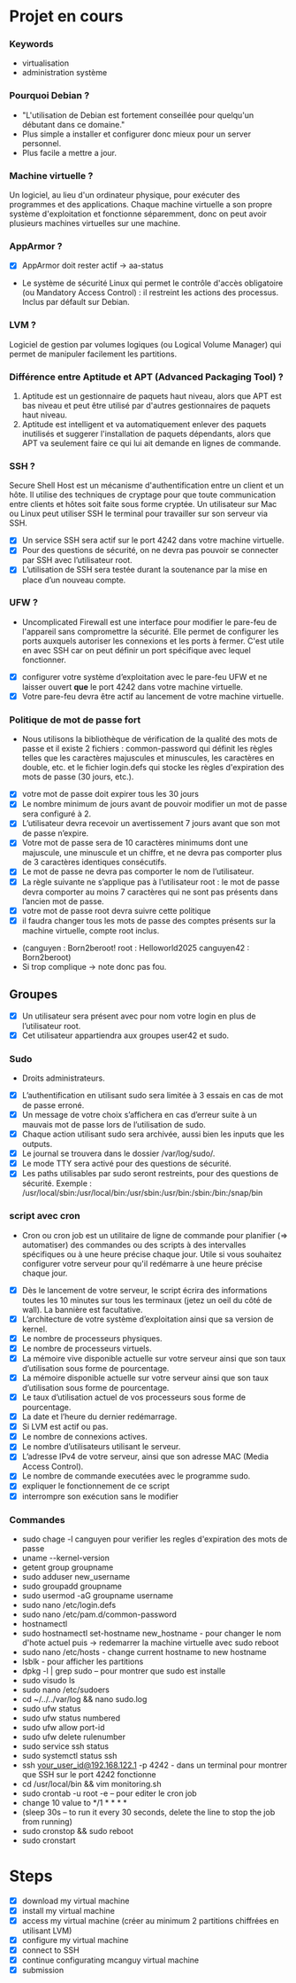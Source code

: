 # Projet en cours 
### Keywords
- virtualisation
- administration système

### Pourquoi Debian ?
- "L'utilisation de Debian est fortement conseillée pour quelqu'un débutant dans ce domaine."
- Plus simple a installer et configurer donc mieux pour un server personnel.
- Plus facile a mettre a jour.

### Machine virtuelle ?
Un logiciel, au lieu d'un ordinateur physique, pour exécuter des programmes et des applications. Chaque machine virtuelle a son propre système d'exploitation et fonctionne séparemment, donc on peut avoir plusieurs machines virtuelles sur une machine. 

### AppArmor ?
- [x] AppArmor doit rester actif -> aa-status
- Le système de sécurité Linux qui permet le contrôle d'accès obligatoire (ou Mandatory Access Control) : il restreint les actions des processus. Inclus par défault sur Debian.

### LVM ?
Logiciel de gestion par volumes logiques (ou Logical Volume Manager) qui permet de manipuler facilement les partitions.   

### Différence entre Aptitude et APT (Advanced Packaging Tool) ? 
1. Aptitude est un gestionnaire de paquets haut niveau, alors que APT est bas niveau et peut être utilisé par d'autres gestionnaires de paquets haut niveau.
2. Aptitude est intelligent et va automatiquement enlever des paquets inutilisés et suggerer l'installation de paquets dépendants, alors que APT va seulement faire ce qui lui ait demande en lignes de commande.  

### SSH ?
Secure Shell Host est un mécanisme d'authentification entre un client et un hôte. Il utilise des techniques de cryptage pour que toute communication entre clients et hôtes soit faite sous forme cryptée. Un utilisateur sur Mac ou Linux peut utiliser SSH le terminal pour travailler sur son serveur via SSH.  
- [x] Un service SSH sera actif sur le port 4242 dans votre machine virtuelle.
- [x] Pour des questions de sécurité, on ne devra pas pouvoir se connecter par SSH avec l’utilisateur root.
- [x] L’utilisation de SSH sera testée durant la soutenance par la mise en place d’un nouveau compte.

### UFW ?
- Uncomplicated Firewall est une interface pour modifier le pare-feu de l'appareil sans compromettre la sécurité. Elle permet de configurer les ports auxquels autoriser les connexions et les ports à fermer. C'est utile en avec SSH car on peut définir un port spécifique avec lequel fonctionner.
- [x] configurer votre système d’exploitation avec le pare-feu UFW et ne laisser ouvert **que** le port 4242 dans votre machine virtuelle.
- [x] Votre pare-feu devra être actif au lancement de votre machine virtuelle. 

### Politique de mot de passe fort
- Nous utilisons la bibliothèque de vérification de la qualité des mots de passe et il existe 2 fichiers : common-password qui définit les règles telles que les caractères majuscules et minuscules, les caractères en double, etc. et le fichier login.defs qui stocke les règles d'expiration des mots de passe (30 jours, etc.).
- [x] votre mot de passe doit expirer tous les 30 jours
- [x] Le nombre minimum de jours avant de pouvoir modifier un mot de passe sera configuré à 2.
- [x] L’utilisateur devra recevoir un avertissement 7 jours avant que son mot de passe n’expire.
- [x] Votre mot de passe sera de 10 caractères minimums dont une majuscule, une minuscule et un chiffre, et ne devra pas comporter plus de 3 caractères identiques consécutifs.
- [x] Le mot de passe ne devra pas comporter le nom de l’utilisateur.
- [x] La règle suivante ne s’applique pas à l’utilisateur root : le mot de passe devra comporter au moins 7 caractères qui ne sont pas présents dans l’ancien mot de passe.
- [x] votre mot de passe root devra suivre cette politique
- [x] il faudra changer tous les mots de passe des comptes présents sur la machine virtuelle, compte root inclus.
- (canguyen : Born2beroot! root : Helloworld2025 canguyen42 : Born2beroot)
- Si trop complique -> note donc pas fou. 

## Groupes
- [x] Un utilisateur sera présent avec pour nom votre login en plus de l’utilisateur root.
- [x] Cet utilisateur appartiendra aux groupes user42 et sudo.

### Sudo
- Droits administrateurs. 
- [x] L’authentification en utilisant sudo sera limitée à 3 essais en cas de mot de passe erroné.
- [x] Un message de votre choix s’affichera en cas d’erreur suite à un mauvais mot de passe lors de l’utilisation de sudo.
- [x] Chaque action utilisant sudo sera archivée, aussi bien les inputs que les outputs.
- [x] Le journal se trouvera dans le dossier /var/log/sudo/.
- [x] Le mode TTY sera activé pour des questions de sécurité.
- [x] Les paths utilisables par sudo seront restreints, pour des questions de sécurité. Exemple : /usr/local/sbin:/usr/local/bin:/usr/sbin:/usr/bin:/sbin:/bin:/snap/bin

### script avec cron
- Cron ou cron job est un utilitaire de ligne de commande pour planifier (=> automatiser) des commandes ou des scripts à des intervalles spécifiques ou à une heure précise chaque jour. Utile si vous souhaitez configurer votre serveur pour qu'il redémarre à une heure précise chaque jour.
- [x] Dès le lancement de votre serveur, le script écrira des informations toutes les 10 minutes sur tous les terminaux (jetez un oeil du côté de wall). La bannière est facultative.
- [x] L’architecture de votre système d’exploitation ainsi que sa version de kernel.
- [x] Le nombre de processeurs physiques.
- [x] Le nombre de processeurs virtuels.
- [x] La mémoire vive disponible actuelle sur votre serveur ainsi que son taux d’utilisation sous forme de pourcentage.
- [x] La mémoire disponible actuelle sur votre serveur ainsi que son taux d’utilisation sous forme de pourcentage.
- [x] Le taux d’utilisation actuel de vos processeurs sous forme de pourcentage.
- [x] La date et l’heure du dernier redémarrage.
- [x] Si LVM est actif ou pas.
- [x] Le nombre de connexions actives.
- [x] Le nombre d’utilisateurs utilisant le serveur.
- [x] L’adresse IPv4 de votre serveur, ainsi que son adresse MAC (Media Access Control).
- [x] Le nombre de commande executées avec le programme sudo.
- [x] expliquer le fonctionnement de ce script
- [x] interrompre son exécution sans le modifier

### Commandes
- sudo chage -l canguyen pour verifier les regles d'expiration des mots de passe
- uname --kernel-version
- getent group groupname
- sudo adduser new_username
- sudo groupadd groupname
- sudo usermod -aG groupname username
- sudo nano /etc/login.defs
- sudo nano /etc/pam.d/common-password
- hostnamectl
- sudo hostnamectl set-hostname new_hostname - pour changer le nom d'hote actuel puis -> redemarrer la machine virtuelle avec sudo reboot
- sudo nano /etc/hosts - change current hostname to new hostname
- lsblk - pour afficher les partitions
- dpkg -l | grep sudo – pour montrer que sudo est installe
- sudo visudo ls
- sudo nano /etc/sudoers
- cd ~/../../var/log && nano sudo.log
- sudo ufw status
- sudo ufw status numbered
- sudo ufw allow port-id
- sudo ufw delete rulenumber
- sudo service ssh status
- sudo systemctl status ssh
- ssh your_user_id@192.168.122.1 -p 4242 - dans un terminal pour montrer que SSH sur le port 4242 fonctionne
- cd /usr/local/bin && vim monitoring.sh
- sudo crontab -u root -e – pour editer le cron job
- change 10 value to */1 * * * *
- (sleep 30s – to run it every 30 seconds, delete the line to stop the job from running)
- sudo cronstop && sudo reboot 
- sudo cronstart 

# Steps
- [x] download my virtual machine
- [x] install my virtual machine
- [x] access my virtual machine (créer au minimum 2 partitions chiffrées en utilisant LVM)
- [x] configure my virtual machine
- [x] connect to SSH
- [x] continue configurating mcanguy virtual machine
- [x] submission
